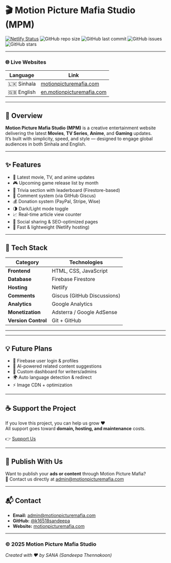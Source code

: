 # 🎬 Motion Picture Mafia Studio (MPM)

[![Netlify Status](https://api.netlify.com/api/v1/badges/1b6491e6-cf5a-47eb-a45b-5984bb7cc62e/deploy-status)](https://app.netlify.com/sites/motionpicturemafia/deploys)
![GitHub repo size](https://img.shields.io/github/repo-size/k16518sandeepa/mpm)
![GitHub last commit](https://img.shields.io/github/last-commit/k16518sandeepa/mpm)
![GitHub issues](https://img.shields.io/github/issues/k16518sandeepa/mpm)
![GitHub stars](https://img.shields.io/github/stars/k16518sandeepa/mpm?style=social)

---

### 🌐 **Live Websites**
| Language | Link |
|-----------|------|
| 🇱🇰 Sinhala | [motionpicturemafia.com](https://motionpicturemafia.com) |
| 🇬🇧 English | [en.motionpicturemafia.com](https://en.motionpicturemafia.com) |

---

## 📰 Overview

**Motion Picture Mafia Studio (MPM)** is a creative entertainment website delivering the latest **Movies**, **TV Series**, **Anime**, and **Gaming** updates.  
It’s built with simplicity, speed, and style — designed to engage global audiences in both Sinhala and English.

---

## ✨ Features
- 🎥 Latest movie, TV, and anime updates  
- 🎮 Upcoming game release list by month  
- 🧠 Trivia section with leaderboard (Firestore-based)  
- 💬 Comment system (via GitHub Giscus)  
- 💰 Donation system (PayPal, Stripe, Wise)  
- 🌗 Dark/Light mode toggle  
- 📈 Real-time article view counter  
- 🔗 Social sharing & SEO-optimized pages  
- 🚀 Fast & lightweight (Netlify hosting)

---

## 🧩 Tech Stack
| Category | Technologies |
|-----------|---------------|
| **Frontend** | HTML, CSS, JavaScript |
| **Database** | Firebase Firestore |
| **Hosting** | Netlify |
| **Comments** | Giscus (GitHub Discussions) |
| **Analytics** | Google Analytics |
| **Monetization** | Adsterra / Google AdSense |
| **Version Control** | Git + GitHub |

---

---

## 💡 Future Plans
- 🔐 Firebase user login & profiles  
- 🤖 AI-powered related content suggestions  
- 🧾 Custom dashboard for writers/admins  
- 🌍 Auto language detection & redirect  
- ⚡ Image CDN + optimization  

---

## ☕ Support the Project
If you love this project, you can help us grow ❤️  
All support goes toward **domain, hosting, and maintenance** costs.

👉 [Support Us](https://motionpicturemafia.com/support-us)

---

## 📰 Publish With Us
Want to publish your **ads or content** through Motion Picture Mafia?  
📩 Contact us directly at [admin@motionpicturemafia.com](mailto:admin@motionpicturemafia.com)

---

## 📬 Contact
- **Email:** [admin@motionpicturemafia.com](mailto:admin@motionpicturemafia.com)  
- **GitHub:** [@k16518sandeepa](https://github.com/k16518sandeepa)  
- **Website:** [motionpicturemafia.com](https://motionpicturemafia.com)

---

### © 2025 Motion Picture Mafia Studio
*Created with ❤️ by SANA (Sandeepa Thennakoon)*
